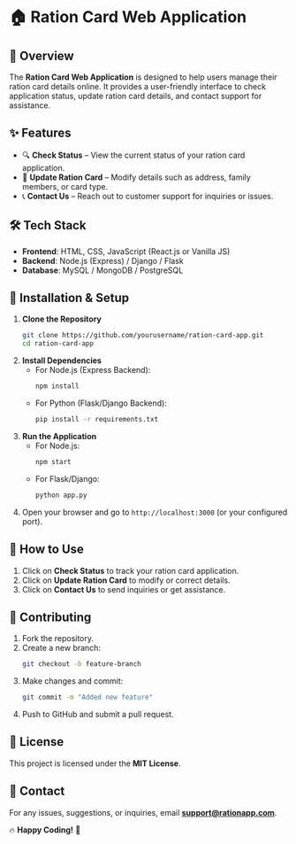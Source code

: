 # 🏠 Ration Card Web Application  

## 📌 Overview  
The **Ration Card Web Application** is designed to help users manage their ration card details online. It provides a user-friendly interface to check application status, update ration card details, and contact support for assistance.  

## ✨ Features  
- 🔍 **Check Status** – View the current status of your ration card application.  
- 📝 **Update Ration Card** – Modify details such as address, family members, or card type.  
- 📞 **Contact Us** – Reach out to customer support for inquiries or issues.  

## 🛠 Tech Stack  
- **Frontend**: HTML, CSS, JavaScript (React.js or Vanilla JS)  
- **Backend**: Node.js (Express) / Django / Flask  
- **Database**: MySQL / MongoDB / PostgreSQL  

## 🚀 Installation & Setup  
1. **Clone the Repository**  
   ```sh
   git clone https://github.com/yourusername/ration-card-app.git
   cd ration-card-app
   ```  
2. **Install Dependencies**  
   - For Node.js (Express Backend):  
     ```sh
     npm install  
     ```  
   - For Python (Flask/Django Backend):  
     ```sh
     pip install -r requirements.txt  
     ```  
3. **Run the Application**  
   - For Node.js:  
     ```sh
     npm start  
     ```  
   - For Flask/Django:  
     ```sh
     python app.py  
     ```  
4. Open your browser and go to `http://localhost:3000` (or your configured port).  

## 🎯 How to Use  
1. Click on **Check Status** to track your ration card application.  
2. Click on **Update Ration Card** to modify or correct details.  
3. Click on **Contact Us** to send inquiries or get assistance.  

## 🤝 Contributing  
1. Fork the repository.  
2. Create a new branch:  
   ```sh
   git checkout -b feature-branch  
   ```  
3. Make changes and commit:  
   ```sh
   git commit -m "Added new feature"  
   ```  
4. Push to GitHub and submit a pull request.  

## 📜 License  
This project is licensed under the **MIT License**.  

## 📩 Contact  
For any issues, suggestions, or inquiries, email **support@rationapp.com**.  

🔥 **Happy Coding!** 🚀
